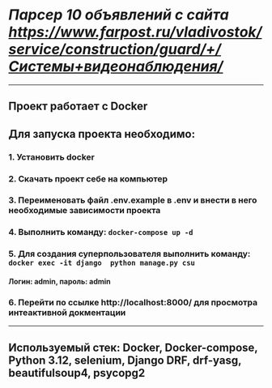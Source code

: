 # ***Парсер 10 объявлений с сайта https://www.farpost.ru/vladivostok/service/construction/guard/+/Системы+видеонаблюдения/***
___________________
## **Проект работает с Docker**

## Для запуска проекта необходимо:
### 1. Установить docker
### 2. Скачать проект себе на компьютер
### 3. Переименовать файл .env.example в .env и внести в него необходимые зависимости проекта 
### 4. Выполнить команду: `docker-compose up -d`
### 5. Для создания суперпользователя выполнить команду: `docker exec -it django  python manage.py csu` 
#### Логин: admin, пароль: admin
### 6. Перейти по ссылке http://localhost:8000/ для просмотра интеактивной докментации
___
## Используемый стек: Docker, Docker-compose, Python 3.12, selenium, Django DRF, drf-yasg, beautifulsoup4, psycopg2
